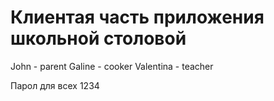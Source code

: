 # Клиентая часть приложения школьной столовой
John - parent
Galine - cooker
Valentina - teacher

Парол для всех
1234
